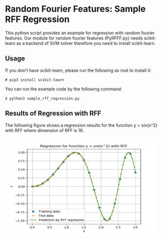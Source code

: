 Random Fourier Features: Sample RFF Regression
====


This python script provides an example for regression with random fourier features.
Our module for random fourier features (PyRFFF.py) needs scikit-learn as a backend of SVM solver therefore you need to install scikit-learn.


## Usage

If you don't have scikit-learn, please run the following as root to install it:

    # pip3 install scikit-learn

You can run the example code by the following command:

    $ python3 sample_rff_regression.py


## Results of Regression with RFF

The following figure shows a regression results for the function y = sin(x^2) with RFF where dimension of RFF is 16.

<p align="center">
  <img src="figure_rff_regression.png" width="480" height="320" alt="Regression results for function y = sin(x^2) with RFF" />
</p>

